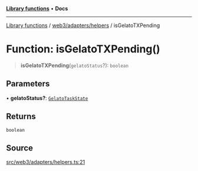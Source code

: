 [**Library functions**](../../../../README.md) • **Docs**

***

[Library functions](../../../../modules.md) / [web3/adapters/helpers](../README.md) / isGelatoTXPending

# Function: isGelatoTXPending()

> **isGelatoTXPending**(`gelatoStatus`?): `boolean`

## Parameters

• **gelatoStatus?**: [`GelatoTaskState`](../../GelatoAdapter/enumerations/GelatoTaskState.md)

## Returns

`boolean`

## Source

[src/web3/adapters/helpers.ts:21](https://github.com/bgd-labs/fe-shared/blob/bcb81f075c57b42adfeb5f3e6c387d13f532f431/src/web3/adapters/helpers.ts#L21)
